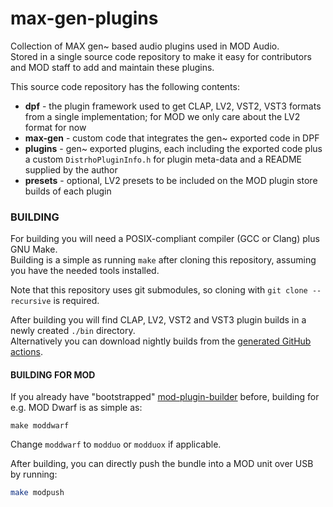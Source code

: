 max-gen-plugins
===============

Collection of MAX gen~ based audio plugins used in MOD Audio.  
Stored in a single source code repository to make it easy for contributors and MOD staff to add and maintain these plugins.

This source code repository has the following contents:

- **dpf** - the plugin framework used to get CLAP, LV2, VST2, VST3 formats from a single implementation; for MOD we only care about the LV2 format for now
- **max-gen** - custom code that integrates the gen~ exported code in DPF
- **plugins** - gen~ exported plugins, each including the exported code plus a custom `DistrhoPluginInfo.h` for plugin meta-data and a README supplied by the author
- **presets** - optional, LV2 presets to be included on the MOD plugin store builds of each plugin

### BUILDING

For building you will need a POSIX-compliant compiler (GCC or Clang) plus GNU Make.  
Building is a simple as running `make` after cloning this repository, assuming you have the needed tools installed.

Note that this repository uses git submodules, so cloning with `git clone --recursive` is required.

After building you will find CLAP, LV2, VST2 and VST3 plugin builds in a newly created `./bin` directory.  
Alternatively you can download nightly builds from the [generated GitHub actions](https://github.com/moddevices/max-gen-plugins/actions/build).

#### BUILDING FOR MOD

If you already have "bootstrapped" [mod-plugin-builder](https://github.com/moddevices/mod-plugin-builder) before, building for e.g. MOD Dwarf is as simple as:

```
make moddwarf
```

Change `moddwarf` to `modduo` or `modduox` if applicable.

After building, you can directly push the bundle into a MOD unit over USB by running:

```sh
make modpush
```
